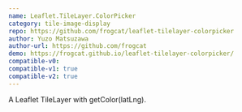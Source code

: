 ```yaml
---
name: Leaflet.TileLayer.ColorPicker
category: tile-image-display
repo: https://github.com/frogcat/leaflet-tilelayer-colorpicker
author: Yuzo Matsuzawa
author-url: https://github.com/frogcat
demo: https://frogcat.github.io/leaflet-tilelayer-colorpicker/
compatible-v0:
compatible-v1: true
compatible-v2: true
---
```


A Leaflet TileLayer with getColor(latLng).
